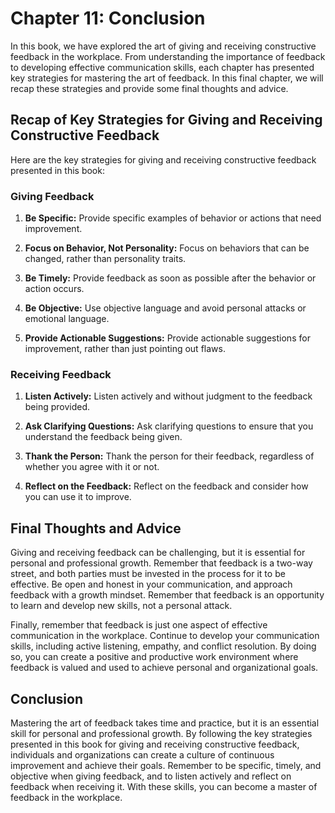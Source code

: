 Chapter 11: Conclusion
======================

In this book, we have explored the art of giving and receiving constructive feedback in the workplace. From understanding the importance of feedback to developing effective communication skills, each chapter has presented key strategies for mastering the art of feedback. In this final chapter, we will recap these strategies and provide some final thoughts and advice.

Recap of Key Strategies for Giving and Receiving Constructive Feedback
----------------------------------------------------------------------

Here are the key strategies for giving and receiving constructive feedback presented in this book:

### Giving Feedback

1. **Be Specific:** Provide specific examples of behavior or actions that need improvement.

2. **Focus on Behavior, Not Personality:** Focus on behaviors that can be changed, rather than personality traits.

3. **Be Timely:** Provide feedback as soon as possible after the behavior or action occurs.

4. **Be Objective:** Use objective language and avoid personal attacks or emotional language.

5. **Provide Actionable Suggestions:** Provide actionable suggestions for improvement, rather than just pointing out flaws.

### Receiving Feedback

1. **Listen Actively:** Listen actively and without judgment to the feedback being provided.

2. **Ask Clarifying Questions:** Ask clarifying questions to ensure that you understand the feedback being given.

3. **Thank the Person:** Thank the person for their feedback, regardless of whether you agree with it or not.

4. **Reflect on the Feedback:** Reflect on the feedback and consider how you can use it to improve.

Final Thoughts and Advice
-------------------------

Giving and receiving feedback can be challenging, but it is essential for personal and professional growth. Remember that feedback is a two-way street, and both parties must be invested in the process for it to be effective. Be open and honest in your communication, and approach feedback with a growth mindset. Remember that feedback is an opportunity to learn and develop new skills, not a personal attack.

Finally, remember that feedback is just one aspect of effective communication in the workplace. Continue to develop your communication skills, including active listening, empathy, and conflict resolution. By doing so, you can create a positive and productive work environment where feedback is valued and used to achieve personal and organizational goals.

Conclusion
----------

Mastering the art of feedback takes time and practice, but it is an essential skill for personal and professional growth. By following the key strategies presented in this book for giving and receiving constructive feedback, individuals and organizations can create a culture of continuous improvement and achieve their goals. Remember to be specific, timely, and objective when giving feedback, and to listen actively and reflect on feedback when receiving it. With these skills, you can become a master of feedback in the workplace.
